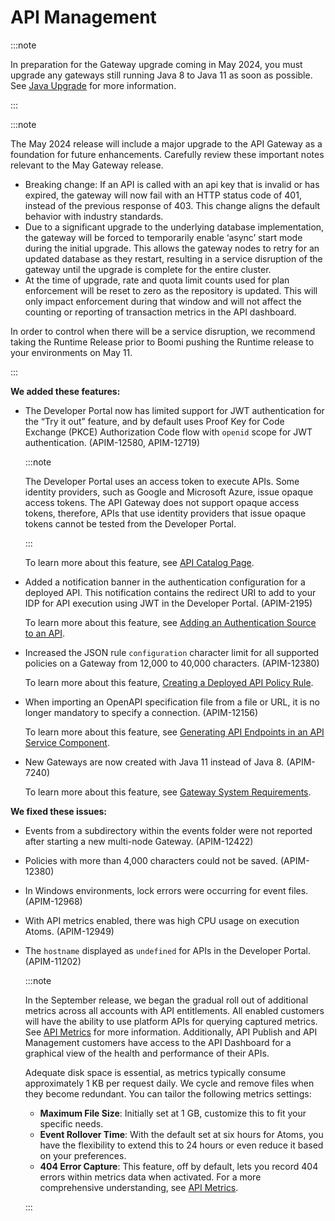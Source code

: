 # API Management

<head>
  <meta name="guidename" content="Release Notes"/>
  <meta name="context" content="GUID-15acb202-b818-4d35-bcc4-d1388c0aae24"/>
</head>

:::note

In preparation for the Gateway upgrade coming in May 2024, you must upgrade any gateways still running Java 8 to Java 11 as soon as possible.  See [Java Upgrade](<../../API Management/Topics/api-Upgrading_an_API_Gateway_to_Java_11_bdcbc1ee-9505-489c-a600-86fdb7b10c2f.md>) for more information.

:::

:::note

The May 2024 release will include a major upgrade to the API Gateway as a foundation for future enhancements. Carefully review these important notes relevant to the May Gateway release.

- Breaking change: If an API is called with an api key that is invalid or has expired, the gateway will now fail with an HTTP status code of 401, instead of the previous response of 403. This change aligns the default behavior with industry standards.
- Due to a significant upgrade to the underlying database implementation, the gateway will be forced to temporarily enable ‘async’ start mode during the initial upgrade. This allows the gateway nodes to retry for an updated database as they restart, resulting in a service disruption of the gateway until the upgrade is complete for the entire cluster.
- At the time of upgrade, rate and quota limit counts used for plan enforcement will be reset to zero as the repository is updated. This will only impact enforcement during that window and will not affect the counting or reporting of transaction metrics in the API dashboard.

In order to control when there will be a service disruption, we recommend taking the Runtime Release prior to Boomi pushing the Runtime release to your environments on May 11.

:::

**We added these features:**

- The Developer Portal now has limited support for JWT authentication for the “Try it out” feature, and by default uses Proof Key for Code Exchange (PKCE) Authorization Code flow with `openid` scope for JWT authentication.  (APIM-12580, APIM-12719)

  :::note

  The Developer Portal uses an access token to execute APIs. Some identity providers, such as Google and Microsoft Azure, issue opaque access tokens. The API Gateway does not support opaque access tokens, therefore, APIs that use identity providers that issue opaque tokens cannot be tested from the Developer Portal.

  :::

  To learn more about this feature, see [API Catalog Page](docs/Atomsphere/API%20Management/Topics/api-API_Catalog_page_fd7fbc0b-51fd-4603-b471-9d6fd1d90e45.md).

-  Added a notification banner in the authentication configuration for a deployed API. This notification contains the redirect URI to add to your IDP for API execution using JWT in the Developer Portal. (APIM-2195)

    To learn more about this feature, see [Adding an Authentication Source to an API](docs/Atomsphere/API%20Management/Topics/t-api-Adding_an_authentication_source_to_an_API_9e89b1cd-03a3-42ad-8481-9f2a1f778a48.md).

- Increased the JSON rule `configuration` character limit for all supported policies on a Gateway from 12,000 to 40,000 characters. (APIM-12380)

  To learn more about this feature, [Creating a Deployed API Policy Rule](docs/Atomsphere/API%20Management/Topics/api-Creating_deployedapipolicyrule_3c534f30-dba9-4222-8916-ed876716f46a.md).

- When importing an OpenAPI specification file from a file or URL, it is no longer mandatory to specify a connection. (APIM-12156)

  To learn more about this feature, see [Generating API Endpoints in an API Service Component](docs/Atomsphere/API%20Management/Topics/api-Generating_API_endpoints_in_an_API_Service_component_from_an_external_file.md).


- New Gateways are now created with Java 11 instead of Java 8. (APIM-7240)

  To learn more about this feature, see [Gateway System Requirements](/docs/Atomsphere/API%20Management/Topics/api-Gateway_system_requirements_df241fcb-ef1d-4842-8377-b01dd338b865.md).

**We fixed these issues:**

- Events from a subdirectory within the events folder were not reported after starting a new multi-node Gateway. (APIM-12422)
- Policies with more than 4,000 characters could not be saved. (APIM-12380)
- In Windows environments, lock errors were occurring for event files. (APIM-12968)
- With API metrics enabled, there was high CPU usage on execution Atoms. (APIM-12949)
- The ```hostname``` displayed as `undefined` for APIs in the Developer Portal. (APIM-11202)

  :::note

  In the September release, we began the gradual roll out of additional metrics across all accounts with API entitlements. All enabled customers will have the ability to use platform APIs for querying captured metrics. See [API Metrics](/docs/Atomsphere/API%20Management/Topics/api-metrics_0e0f3adb-2fcb-4af5-bbd1-aee58d2e713f.md) for more information. Additionally, API Publish and API Management customers have access to the API Dashboard for a graphical view of the health and performance of their APIs.

  Adequate disk space is essential, as metrics typically consume approximately 1 KB per request daily. We cycle and remove files when they become redundant. You can tailor the following metrics settings:
  - **Maximum File Size**: Initially set at 1 GB, customize this to fit your specific needs.
  - **Event Rollover Time**: With the default set at six hours for Atoms, you have the flexibility to extend this to 24 hours or even reduce it based on your preferences.
  - **404 Error Capture**: This feature, off by default, lets you record 404 errors within metrics data when activated. For a more comprehensive understanding, see [API Metrics](/docs/Atomsphere/API%20Management/Topics/api-metrics_0e0f3adb-2fcb-4af5-bbd1-aee58d2e713f.md).

  :::